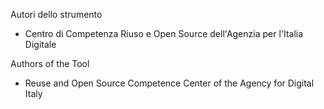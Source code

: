 Autori dello strumento 

- Centro di Competenza Riuso e Open Source dell'Agenzia per l'Italia Digitale

Authors of the Tool

- Reuse and Open Source Competence Center of the Agency for Digital Italy

